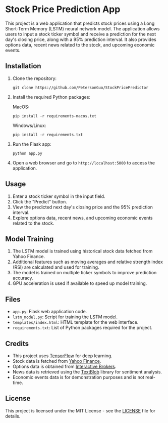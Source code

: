 # Stock Price Prediction App

This project is a web application that predicts stock prices using a Long Short-Term Memory (LSTM) neural network model. The application allows users to input a stock ticker symbol and receive a prediction for the next day's closing price, along with a 95% prediction interval. It also provides options data, recent news related to the stock, and upcoming economic events.

## Installation

1. Clone the repository:

    ```
    git clone https://github.com/PetersonGuo/StockPricePredictor
    ```

2. Install the required Python packages:

    MacOS:
    ```
    pip install -r requirements-macos.txt
    ```

    Windows/Linux:
    ```
    pip install -r requirements.txt
    ```

3. Run the Flask app:

    ```
    python app.py
    ```

4. Open a web browser and go to `http://localhost:5000` to access the application.

## Usage

1. Enter a stock ticker symbol in the input field.
2. Click the "Predict" button.
3. View the predicted next day's closing price and the 95% prediction interval.
4. Explore options data, recent news, and upcoming economic events related to the stock.

## Model Training

1. The LSTM model is trained using historical stock data fetched from Yahoo Finance.
2. Additional features such as moving averages and relative strength index (RSI) are calculated and used for training.
3. The model is trained on multiple ticker symbols to improve prediction accuracy.
4. GPU acceleration is used if available to speed up model training.

## Files

- `app.py`: Flask web application code.
- `lstm_model.py`: Script for training the LSTM model.
- `templates/index.html`: HTML template for the web interface.
- `requirements.txt`: List of Python packages required for the project.

## Credits

- This project uses [TensorFlow](https://www.tensorflow.org/) for deep learning.
- Stock data is fetched from [Yahoo Finance](https://finance.yahoo.com/).
- Options data is obtained from [Interactive Brokers](https://www.interactivebrokers.com/).
- News data is retrieved using the [TextBlob](https://textblob.readthedocs.io/en/dev/) library for sentiment analysis.
- Economic events data is for demonstration purposes and is not real-time.

## License

This project is licensed under the MIT License - see the [LICENSE](LICENSE) file for details.
